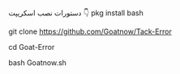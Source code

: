دستورات نصب اسکریپت 👇
pkg install bash

git clone https://github.com/Goatnow/Tack-Error

cd Goat-Error

bash Goatnow.sh
